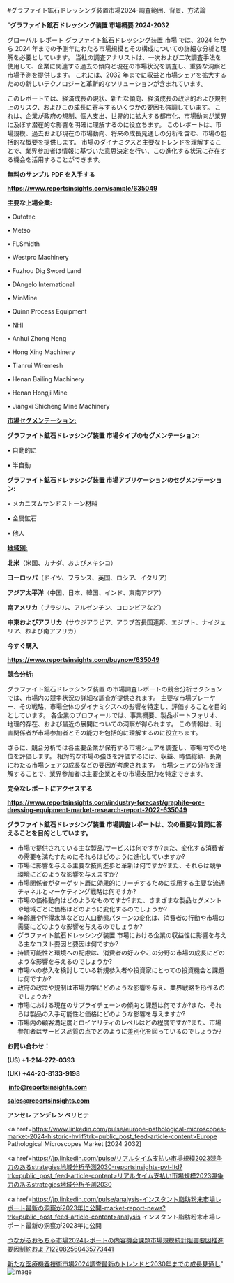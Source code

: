#グラファイト鉱石ドレッシング装置市場2024-調査範囲、背景、方法論

"<strong>グラファイト鉱石ドレッシング装置 市場概要 2024-2032</strong>

グローバル レポート <a href=https://www.reportsinsights.com/sample/635049>グラファイト鉱石ドレッシング装置 市場</a> では、2024 年から 2024 年までの予測年にわたる市場規模とその構成についての詳細な分析と理解を必要としています。 当社の調査アナリストは、一次および二次調査手法を使用して、企業に関連する過去の傾向と現在の市場状況を調査し、重要な洞察と市場予測を提供します。 これには、2032 年までに収益と市場シェアを拡大​​するための新しいテクノロジーと革新的なソリューションが含まれています。

このレポートでは、経済成長の現状、新たな傾向、経済成長の政治的および規制上のリスク、およびこの成長に寄与するいくつかの要因も強調しています。 これは、企業が政府の規制、個人支出、世界的に拡大する都市化、市場動向が業界に及ぼす潜在的な影響を明確に理解するのに役立ちます。 このレポートは、市場規模、過去および現在の市場動向、将来の成長見通しの分析を含む、市場の包括的な概要を提供します。 市場のダイナミクスと主要なトレンドを理解することで、業界参加者は情報に基づいた意思決定を行い、この進化する状況に存在する機会を活用することができます。

<strong><b>無料のサンプル PDF を入手する</b></strong>

<a href=https://www.reportsinsights.com/sample/635049><strong><u>https://www.reportsinsights.com/sample/635049</u></strong></a>

<strong>主要な上場企業:</strong>

• Outotec 

• Metso 

• FLSmidth 

• Westpro Machinery 

• Fuzhou Dig Sword Land 

• DAngelo International 

• MinMine 

• Quinn Process Equipment 

• NHI 

• Anhui Zhong Neng 

• Hong Xing Machinery 

• Tianrui Wiremesh 

• Henan Bailing Machinery 

• Henan Hongji Mine 

• Jiangxi Shicheng Mine Machinery

<strong><u>市場セグメンテーション</u></strong><strong><u>:</u></strong>

<strong>グラファイト鉱石ドレッシング装置 市場タイプのセグメンテーション:</strong>

• 自動的に

• 半自動

<strong>グラファイト鉱石ドレッシング装置 市場アプリケーションのセグメンテーション:</strong>

• メカニズムサンドストーン材料

• 金属鉱石

• 他人

<strong><u>地域別</u></strong><strong><u>:</u></strong>

<strong>北米</strong>（米国、カナダ、およびメキシコ）

<strong>ヨーロッパ</strong>（ドイツ、フランス、英国、ロシア、イタリア）

<strong>アジア太平洋</strong>（中国、日本、韓国、インド、東南アジア）

<strong>南アメリカ</strong>（ブラジル、アルゼンチン、コロンビアなど）

<strong>中東およびアフリカ</strong>（サウジアラビア、アラブ首長国連邦、エジプト、ナイジェリア、および南アフリカ）

<strong>今すぐ購入</strong>

<a href=https://www.reportsinsights.com/buynow/635049><strong><u>https://www.reportsinsights.com/buynow/635049</u></strong></a>

<strong><u>競合分析:</u></strong>

グラファイト鉱石ドレッシング装置 の市場調査レポートの競合分析セクションでは、市場内の競争状況の詳細な調査が提供されます。 主要な市場プレーヤー、その戦略、市場全体のダイナミクスへの影響を特定し、評価することを目的としています。 各企業のプロフィールでは、事業概要、製品ポートフォリオ、地理的存在、および最近の展開についての洞察が得られます。 この情報は、利害関係者が市場参加者とその能力を包括的に理解するのに役立ちます。

さらに、競合分析では各主要企業が保有する市場シェアを調査し、市場内での地位を評価します。 相対的な市場の強さを評価するには、収益、時価総額、長期にわたる市場シェアの成長などの要因が考慮されます。 市場シェアの分布を理解することで、業界参加者は主要企業とその市場支配力を特定できます。

<strong>完全なレポートにアクセスする</strong>

<a href=https://www.reportsinsights.com/industry-forecast/graphite-ore-dressing-equipment-market-research-report-2022-635049><strong><u><b>https://www.reportsinsights.com/industry-forecast/graphite-ore-dressing-equipment-market-research-report-2022-635049</b></u></strong></a>

<strong><b>グラファイト鉱石ドレッシング装置 市場調査レポートは、次の重要な質問に答えることを目的としています。</b></strong>
<ul>
  <li>市場で提供されている主な製品/サービスは何ですか?また、変化する消費者の需要を満たすためにそれらはどのように進化していますか?</li>
  <li>市場に影響を与える主要な技術進歩と革新は何ですか?また、それらは競争環境にどのような影響を与えますか?</li>
  <li>市場関係者がターゲット層に効果的にリーチするために採用する主要な流通チャネルとマーケティング戦略は何ですか?</li>
  <li>市場の価格動向はどのようなものですか?また、さまざまな製品セグメントや地域ごとに価格はどのように変化するのでしょうか?</li>
  <li>年齢層や所得水準などの人口動態パターンの変化は、消費者の行動や市場の需要にどのような影響を与えるのでしょうか?</li>
  <li>グラファイト鉱石ドレッシング装置 市場における企業の収益性に影響を与える主なコスト要因と要因は何ですか?</li>
  <li>持続可能性と環境への配慮は、消費者の好みやこの分野の市場の成長にどのような影響を与えるのでしょうか?</li>
  <li>市場への参入を検討している新規参入者や投資家にとっての投資機会と課題は何ですか?</li>
  <li>政府の政策や規制は市場力学にどのような影響を与え、業界戦略を形作るのでしょうか?</li>
  <li>市場における現在のサプライチェーンの傾向と課題は何ですか?また、それらは製品の入手可能性と価格にどのような影響を与えますか?</li>
  <li>市場内の顧客満足度とロイヤリティのレベルはどの程度ですか?また、市場参加者はサービス品質の点でどのように差別化を図っているのでしょうか?</li>
</ul>
<strong>お問い合わせ：</strong>

<strong>(US) +1-214-272-0393</strong>

<strong>(UK) +44-20-8133-9198</strong>

<strong> </strong><a href=info@reportsinsights.com><strong><u>info@reportsinsights.com</u></strong></a>

<a href=sales@reportsinsights.com><strong><u>sales@reportsinsights.com</u></strong></a>

<strong>アンセレ アンデレン ベリヒテ</strong>

<a href=https://www.linkedin.com/pulse/europe-pathological-microscopes-market-2024-historic-hvlif?trk=public_post_feed-article-content>Europe Pathological Microscopes Market [2024 2032]</a>

<a href=https://jp.linkedin.com/pulse/リアルタイム支払い市場規模2023競争力のあるstrategies地域分析予測2030-reportsinsights-pvt-ltd?trk=public_post_feed-article-content>リアルタイム支払い市場規模2023競争力のあるstrategies地域分析予測2030</a>

<a href=https://jp.linkedin.com/pulse/analysis-インスタント脂肪粉末市場レポート最新の洞察が2023年に公開-market-report-news?trk=public_post_feed-article-content>analysis インスタント脂肪粉末市場レポート最新の洞察が2023年に公開</a>

<a href=https://www.linkedin.com/pulse/つながるおもちゃ市場2024レポートの内容機会課題市場規模統計阻害要因推進要因制約およ-7122082560435773441/>つながるおもちゃ市場2024レポートの内容機会課題市場規模統計阻害要因推進要因制約およ 7122082560435773441</a>

<a href=https://www.linkedin.com/pulse/新たな医療機器技術市場2024調査最新のトレンドと2030年までの成長見通し-community-market-research-n0lne/>新たな医療機器技術市場2024調査最新のトレンドと2030年までの成長見通し</a>"
![image](https://github.com/ahaan12367/RIMarket24/assets/158471582/f3501542-89f7-441f-88c7-e7e0d3774e1d)
